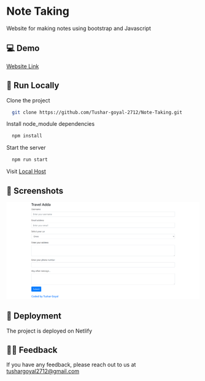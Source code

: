 
#  Note Taking

Website for making notes using bootstrap and Javascript



## 💻 Demo

[Website Link](https://notes-taking-by-tushar.netlify.app/)


## 📍 Run Locally

Clone the project

```bash
  git clone https://github.com/Tushar-goyal-2712/Note-Taking.git
```

Install node_module dependencies

```bash
  npm install
```

Start the server
```bash
  npm run start
```

Visit [Local Host](http://localhost/)


## 📍 Screenshots

![](https://github.com/Tushar-goyal-2712/Form-Validation/blob/e1326e2370f0f3e6bd611a2cbb2db49c1487cc4a/Screenshots/design.png)

## 📍 Deployment

The project is deployed on Netlify

## 👨‍💻 Feedback

If you have any feedback, please reach out to us at tushargoyal2712@gmail.com
